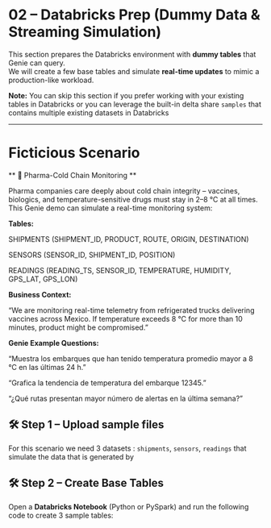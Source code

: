 # 02 – Databricks Prep (Dummy Data & Streaming Simulation)

This section prepares the Databricks environment with **dummy tables** that Genie can query.  
We will create a few base tables and simulate **real-time updates** to mimic a production-like workload.

**Note:** You can skip this section if you prefer working with your existing tables in Databricks or you can leverage the built-in delta share `samples` that contains multiple existing datasets in Databricks

---

# Ficticious Scenario

** 💊 Pharma-Cold Chain Monitoring **

Pharma companies care deeply about cold chain integrity – vaccines, biologics, and temperature-sensitive drugs must stay in 2–8 °C at all times.
This Genie demo can simulate a real-time monitoring system:

**Tables:**

SHIPMENTS (SHIPMENT_ID, PRODUCT, ROUTE, ORIGIN, DESTINATION)

SENSORS (SENSOR_ID, SHIPMENT_ID, POSITION)

READINGS (READING_TS, SENSOR_ID, TEMPERATURE, HUMIDITY, GPS_LAT, GPS_LON)

**Business Context:**

“We are monitoring real-time telemetry from refrigerated trucks delivering vaccines across Mexico. If temperature exceeds 8 °C for more than 10 minutes, product might be compromised.”

**Genie Example Questions:**

“Muestra los embarques que han tenido temperatura promedio mayor a 8 °C en las últimas 24 h.”

“Grafica la tendencia de temperatura del embarque 12345.”

“¿Qué rutas presentan mayor número de alertas en la última semana?”

## 🛠️ Step 1 – Upload sample files
For this scenario we need 3 datasets :  `shipments`, `sensors`, `readings` that simulate the data that is generated by 


## 🛠️ Step 2 – Create Base Tables

Open a **Databricks Notebook** (Python or PySpark) and run the following code to create 3 sample tables:  


